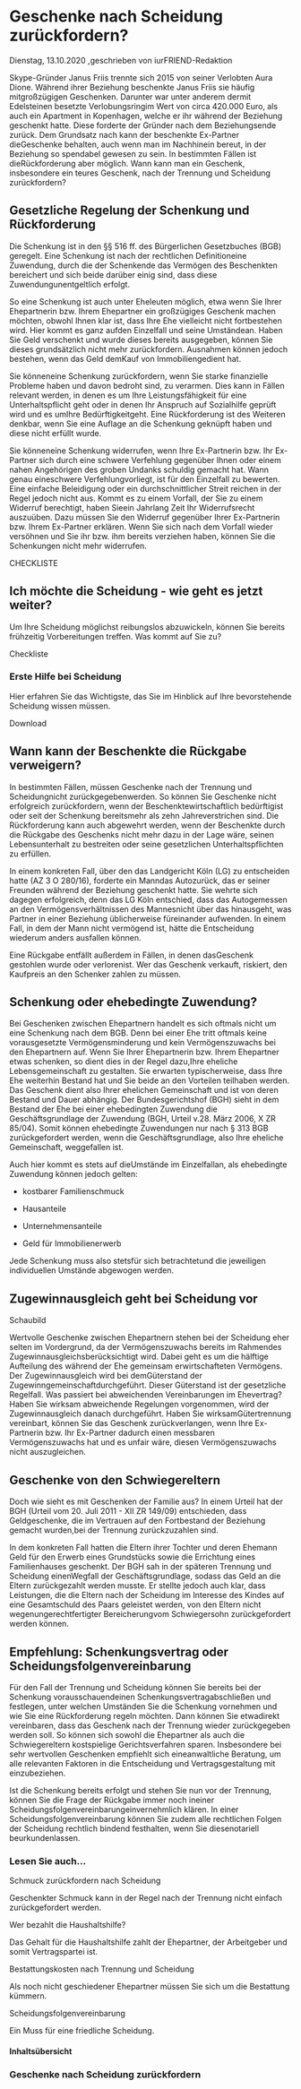 # Geschenke nach Scheidung zurückfordern?

Dienstag, 13.10.2020 ,geschrieben von iurFRIEND-Redaktion

Skype-Gründer Janus Friis trennte sich 2015 von seiner Verlobten Aura Dione. Während ihrer Beziehung beschenkte Janus Friis sie häufig mitgroßzügigen Geschenken. Darunter war unter anderem dermit Edelsteinen besetzte Verlobungsringim Wert von circa 420.000 Euro, als auch ein Apartment in Kopenhagen, welche er ihr während der Beziehung geschenkt hatte. Diese forderte der Gründer nach dem Beziehungsende zurück. Dem Grundsatz nach kann der beschenkte Ex-Partner dieGeschenke behalten, auch wenn man im Nachhinein bereut, in der Beziehung so spendabel gewesen zu sein. In bestimmten Fällen ist dieRückforderung aber möglich. Wann kann man ein Geschenk, insbesondere ein teures Geschenk, nach der Trennung und Scheidung zurückfordern?

## Gesetzliche Regelung der Schenkung und Rückforderung

Die Schenkung ist in den §§ 516 ff. des Bürgerlichen Gesetzbuches (BGB) geregelt. Eine Schenkung ist nach der rechtlichen Definitioneine Zuwendung, durch die der Schenkende das Vermögen des Beschenkten bereichert und sich beide darüber einig sind, dass diese Zuwendungunentgeltlich erfolgt.

So eine Schenkung ist auch unter Eheleuten möglich, etwa wenn Sie Ihrer Ehepartnerin bzw. Ihrem Ehepartner ein großzügiges Geschenk machen möchten, obwohl Ihnen klar ist, dass Ihre Ehe vielleicht nicht fortbestehen wird. Hier kommt es ganz aufden Einzelfall und seine Umständean. Haben Sie Geld verschenkt und wurde dieses bereits ausgegeben, können Sie dieses grundsätzlich nicht mehr zurückfordern. Ausnahmen können jedoch bestehen, wenn das Geld demKauf von Immobiliengedient hat.

Sie könneneine Schenkung zurückfordern, wenn Sie starke finanzielle Probleme haben und davon bedroht sind, zu verarmen. Dies kann in Fällen relevant werden, in denen es um Ihre Leistungsfähigkeit für eine Unterhaltspflicht geht oder in denen Ihr Anspruch auf Sozialhilfe geprüft wird und es umIhre Bedürftigkeitgeht. Eine Rückforderung ist des Weiteren denkbar, wenn Sie eine Auflage an die Schenkung geknüpft haben und diese nicht erfüllt wurde.

Sie könneneine Schenkung widerrufen, wenn Ihre Ex-Partnerin bzw. Ihr Ex-Partner sich durch eine schwere Verfehlung gegenüber Ihnen oder einem nahen Angehörigen des groben Undanks schuldig gemacht hat. Wann genau eineschwere Verfehlungvorliegt, ist für den Einzelfall zu bewerten. Eine einfache Beleidigung oder ein durchschnittlicher Streit reichen in der Regel jedoch nicht aus. Kommt es zu einem Vorfall, der Sie zu einem Widerruf berechtigt, haben Sieein Jahrlang Zeit Ihr Widerrufsrecht auszuüben. Dazu müssen Sie den Widerruf gegenüber Ihrer Ex-Partnerin bzw. Ihrem Ex-Partner erklären. Wenn Sie sich nach dem Vorfall wieder versöhnen und Sie ihr bzw. ihm bereits verziehen haben, können Sie die Schenkungen nicht mehr widerrufen.

CHECKLISTE

## Ich möchte die Scheidung - wie geht es jetzt weiter?

Um Ihre Scheidung möglichst reibungslos abzuwickeln, können Sie bereits frühzeitig Vorbereitungen treffen. Was kommt auf Sie zu?

Checkliste

### Erste Hilfe bei Scheidung

Hier erfahren Sie das Wichtigste, das Sie im Hinblick auf Ihre bevorstehende Scheidung wissen müssen.

Download

## Wann kann der Beschenkte die Rückgabe verweigern?

In bestimmten Fällen, müssen Geschenke nach der Trennung und Scheidungnicht zurückgegebenwerden. So können Sie Geschenke nicht erfolgreich zurückfordern, wenn der Beschenktewirtschaftlich bedürftigist oder seit der Schenkung bereitsmehr als zehn Jahreverstrichen sind. Die Rückforderung kann auch abgewehrt werden, wenn der Beschenkte durch die Rückgabe des Geschenks nicht mehr dazu in der Lage wäre, seinen Lebensunterhalt zu bestreiten oder seine gesetzlichen Unterhaltspflichten zu erfüllen.

In einem konkreten Fall, über den das Landgericht Köln (LG) zu entscheiden hatte (AZ 3 O 280/16), forderte ein Manndas Autozurück, das er seiner Freunden während der Beziehung geschenkt hatte. Sie wehrte sich dagegen erfolgreich, denn das LG Köln entschied, dass das Autogemessen an den Vermögensverhältnissen des Mannesnicht über das hinausgeht, was Partner in einer Beziehung üblicherweise füreinander aufwenden. In einem Fall, in dem der Mann nicht vermögend ist, hätte die Entscheidung wiederum anders ausfallen können.

Eine Rückgabe entfällt außerdem in Fällen, in denen dasGeschenk gestohlen wurde oder verlorenist. Wer das Geschenk verkauft, riskiert, den Kaufpreis an den Schenker zahlen zu müssen.

## Schenkung oder ehebedingte Zuwendung?

Bei Geschenken zwischen Ehepartnern handelt es sich oftmals nicht um eine Schenkung nach dem BGB. Denn bei einer Ehe tritt oftmals keine vorausgesetzte Vermögensminderung und kein Vermögenszuwachs bei den Ehepartnern auf. Wenn Sie Ihrer Ehepartnerin bzw. Ihrem Ehepartner etwas schenken, so dient dies in der Regel dazu,Ihre eheliche Lebensgemeinschaft zu gestalten. Sie erwarten typischerweise, dass Ihre Ehe weiterhin Bestand hat und Sie beide an den Vorteilen teilhaben werden. Das Geschenk dient also Ihrer ehelichen Gemeinschaft und ist von deren Bestand und Dauer abhängig. Der Bundesgerichtshof (BGH) sieht in dem Bestand der Ehe bei einer ehebedingten Zuwendung die Geschäftsgrundlage der Zuwendung (BGH, Urteil v.28. März 2006, X ZR 85/04). Somit können ehebedingte Zuwendungen nur nach § 313 BGB zurückgefordert werden, wenn die Geschäftsgrundlage, also Ihre eheliche Gemeinschaft, weggefallen ist.

Auch hier kommt es stets auf dieUmstände im Einzelfallan, als ehebedingte Zuwendung können jedoch gelten:

- kostbarer Familienschmuck

- Hausanteile

- Unternehmensanteile

- Geld für Immobilienerwerb

Jede Schenkung muss also stetsfür sich betrachtetund die jeweiligen individuellen Umstände abgewogen werden.

## Zugewinnausgleich geht bei Scheidung vor

Schaubild

Wertvolle Geschenke zwischen Ehepartnern stehen bei der Scheidung eher selten im Vordergrund, da der Vermögenszuwachs bereits im Rahmendes Zugewinnausgleichsberücksichtigt wird. Dabei geht es um die hälftige Aufteilung des während der Ehe gemeinsam erwirtschafteten Vermögens. Der Zugewinnausgleich wird bei demGüterstand der Zugewinngemeinschaftdurchgeführt. Dieser Güterstand ist der gesetzliche Regelfall. Was passiert bei abweichenden Vereinbarungen im Ehevertrag? Haben Sie wirksam abweichende Regelungen vorgenommen, wird der Zugewinnausgleich danach durchgeführt. Haben Sie wirksamGütertrennung vereinbart, können Sie das Geschenk zurückverlangen, wenn Ihre Ex-Partnerin bzw. Ihr Ex-Partner dadurch einen messbaren Vermögenszuwachs hat und es unfair wäre, diesen Vermögenszuwachs nicht auszugleichen.

## Geschenke von den Schwiegereltern

Doch wie sieht es mit Geschenken der Familie aus? In einem Urteil hat der BGH (Urteil vom 20. Juli 2011 - XII ZR 149/09) entschieden, dass Geldgeschenke, die im Vertrauen auf den Fortbestand der Beziehung gemacht wurden,bei der Trennung zurückzuzahlen sind.

In dem konkreten Fall hatten die Eltern ihrer Tochter und deren Ehemann Geld für den Erwerb eines Grundstücks sowie die Errichtung eines Familienhauses geschenkt. Der BGH sah in der späteren Trennung und Scheidung einenWegfall der Geschäftsgrundlage, sodass das Geld an die Eltern zurückgezahlt werden musste. Er stellte jedoch auch klar, dass Leistungen, die die Eltern nach der Scheidung im Interesse des Kindes auf eine Gesamtschuld des Paars geleistet werden, von den Eltern nicht wegenungerechtfertigter Bereicherungvom Schwiegersohn zurückgefordert werden können.

## Empfehlung: Schenkungsvertrag oder Scheidungsfolgenvereinbarung

Für den Fall der Trennung und Scheidung können Sie bereits bei der Schenkung vorausschauendeinen Schenkungsvertragabschließen und festlegen, unter welchen Umständen Sie die Schenkung vornehmen und wie Sie eine Rückforderung regeln möchten. Dann können Sie etwadirekt vereinbaren, dass das Geschenk nach der Trennung wieder zurückgegeben werden soll. So können sich sowohl die Ehepartner als auch die Schwiegereltern kostspielige Gerichtsverfahren sparen. Insbesondere bei sehr wertvollen Geschenken empfiehlt sich eineanwaltliche Beratung, um alle relevanten Faktoren in die Entscheidung und Vertragsgestaltung mit einzubeziehen.

Ist die Schenkung bereits erfolgt und stehen Sie nun vor der Trennung, können Sie die Frage der Rückgabe immer noch ineiner Scheidungsfolgenvereinbarungeinvernehmlich klären. In einer Scheidungsfolgenvereinbarung können Sie zudem alle rechtlichen Folgen der Scheidung rechtlich bindend festhalten, wenn Sie diesenotariell beurkundenlassen.

### Lesen Sie auch...

Schmuck zurückfordern nach Scheidung

Geschenkter Schmuck kann in der Regel nach der Trennung nicht einfach zurückgefordert werden.

Wer bezahlt die Haushaltshilfe?

Das Gehalt für die Haushaltshilfe zahlt der Ehepartner, der Arbeitgeber und somit Vertragspartei ist.

Bestattungskosten nach Trennung und Scheidung

Als noch nicht geschiedener Ehepartner müssen Sie sich um die Bestattung kümmern.

Scheidungsfolgenvereinbarung

Ein Muss für eine friedliche Scheidung.

#### Inhaltsübersicht

### Geschenke nach Scheidung zurückfordern